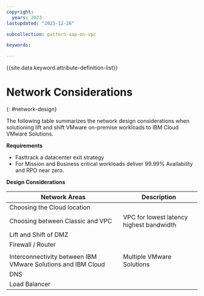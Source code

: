 ```yaml
---
copyright:
  years: 2023
lastupdated: "2023-12-26"

subcollection: pattern-sap-on-vpc

keywords:

---
```


{{site.data.keyword.attribute-definition-list}}

# Network Considerations

{: \#network-design}

The following table summarizes the network design considerations when solutioning lift and shift VMware on-premise workloads to IBM Cloud VMware Solutions.

**Requirements**

-   Fasttrack a datacenter exit strategy
-   For Mission and Business critical workloads deliver 99.99% Availability and RPO near zero.

**Design Considerations**

| Network Areas                                                | Description                              |
|--------------------------------------------------------------|------------------------------------------|
| Choosing the Cloud location                                  |                                          |
| Choosing between Classic and VPC                             | VPC for lowest latency highest bandwidth |
| Lift and Shift of DMZ                                        |                                          |
| Firewall / Router                                            |                                          |
|                                                              |                                          |
| Interconnectivity between IBM VMware Solutions and IBM Cloud | Multiple VMware Solutions                |
| DNS                                                          |                                          |
| Load Balancer                                                |                                          |
